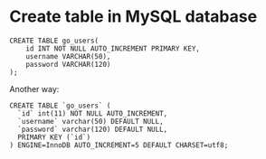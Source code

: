 # Create table in MySQL database

```
CREATE TABLE go_users(
    id INT NOT NULL AUTO_INCREMENT PRIMARY KEY,
    username VARCHAR(50),
    password VARCHAR(120)
);
```

Another way:

```
CREATE TABLE `go_users` (
  `id` int(11) NOT NULL AUTO_INCREMENT,
  `username` varchar(50) DEFAULT NULL,
  `password` varchar(120) DEFAULT NULL,
  PRIMARY KEY (`id`)
) ENGINE=InnoDB AUTO_INCREMENT=5 DEFAULT CHARSET=utf8;
```
